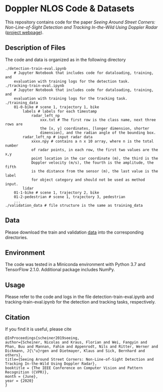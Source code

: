 # Doppler NLOS Code & Datasets

This repository contains code for the paper _Seeing Around Street Corners:
Non-Line-of-Sight Detection and Tracking In-the-Wild Using Doppler Radar_ 
 ([project
webpage](https://www.cs.princeton.edu/~fheide/DopplerNLOS/)).

## Description of Files

The code and data is organized as in the following directory

    ./detection-train-eval.ipynb
        # Jupyter Notebook that includes code for dataloading, training, and
        evaluation with training logs for the detection task.
    ./tracking-train-eval.ipynb
        # Jupyter Notebook that includes code for dataloading, training, and
        evaluation with training logs for the tracking task.
	./training_data
        01-0-bike # scene 1, trajectory 1, bike
            labels # labels for each timestamp
                radar_left_np
                    xxx.txt # The first row is the class name, next three rows are
                    the [x, y] coordinates, [longer dimension, shorter
                    dimension], and the radian angle of the bounding box.
            radar_left_np # input radar data
                xxxx.npy # contains a n x 10 array, where n is the total number
                of radar points, in each row, the first two values are the x,y
                point location in the car coordinate (m), the third is the
                Doppler velocity (m/s), the fourth is the amplitude, the fifth
                is the distance from the sensor (m), the last value is the label
                for object category and should not be used as method input.
            lidar
        01-1-bike # scene 1, trajectory 2, bike
        01-2-pedestrian # scene 1, trajectory 3, pedestrian
        ...
	./validation_data # file structure is the same as training_data

## Data

Please download the train and validation
[data](https://drive.google.com/drive/folders/1ECHM7jvWcnv40bC6E4MN6RQfChtJUy2r?usp=sharing) into the corresponding
directories.

## Environment

The code was tested in a Miniconda environment with Python 3.7 and TensorFlow 2.1.0. Additional package includes NumPy.


## Usage

Please refer to the code and logs in the file detection-train-eval.ipynb and
tracking-train-eval.ipynb for the detection and tracking tasks, respectively.

## Citation
If you find it is useful, please cite
```
@InProceedings{scheiner2019seeing,
author={Scheiner, Nicolas and Kraus, Florian and Wei, Fangyin and Phan, Buu and Mannan, Fahim and Appenrodt, Nils and Ritter, Werner and Dickmann, J{\"u}rgen and Dietmayer, Klaus and Sick, Bernhard and others},
title={Seeing Around Street Corners: Non-Line-of-Sight Detection and Tracking In-the-Wild Using Doppler Radar},
booktitle = {The IEEE Conference on Computer Vision and Pattern Recognition (CVPR)},
month = {June},
year = {2020}
}
```
